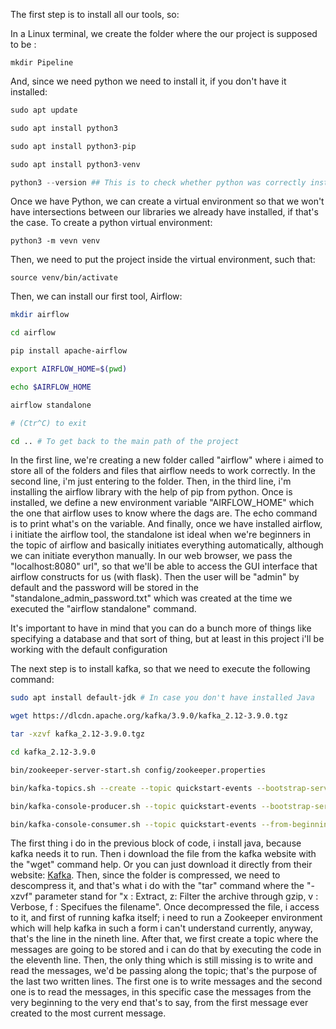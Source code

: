 The first step is to install all our tools, so:

In a Linux terminal, we create the folder where the our project is supposed to be :

```
mkdir Pipeline
```

And, since we need python we need to install it, if you don't have it installed:

```python
sudo apt update

sudo apt install python3

sudo apt install python3-pip

sudo apt install python3-venv

python3 --version ## This is to check whether python was correctly installed
```

Once we have Python, we can create a virtual environment so that we won't have intersections between our libraries we already have installed, if that's the case. To create a python virtual  environment:

```
python3 -m vevn venv
```

Then, we need to put the project inside the virtual environment, such that:

```
source venv/bin/activate
```

Then, we can install our first tool, Airflow:

```bash
mkdir airflow

cd airflow

pip install apache-airflow

export AIRFLOW_HOME=$(pwd)

echo $AIRFLOW_HOME

airflow standalone

# (Ctr^C) to exit

cd .. # To get back to the main path of the project
```

In the first line, we're creating a new folder called "airflow" where i aimed to store all of the folders and files that airflow needs to work correctly. In the second line, i'm just entering to the folder. Then, in the third line, i'm installing the airflow library with the help of pip from python. Once is installed, we define a new environment variable "AIRFLOW_HOME" which the one that airflow uses to know where the dags are. The echo command is to print what's on the variable. And finally, once we have installed airflow, i initiate the airflow tool, the standalone ist ideal when we're beginners in the topic of airflow and basically initiates everything automatically, although we can initiate everython manually. In our web browser, we pass the "localhost:8080" url", so that we'll be able to access the GUI interface that airflow constructs for us (with flask). Then the user will be "admin" by default and the password will be stored in the "standalone_admin_password.txt" which was created at the time we executed the "airflow standalone" command.

It's important to have in mind that you can do a bunch more of things like specifying a database and that sort of thing, but at least in this project i'll be working with the default configuration

The next step is to install kafka, so that we need to execute the following command:

```bash
sudo apt install default-jdk # In case you don't have installed Java

wget https://dlcdn.apache.org/kafka/3.9.0/kafka_2.12-3.9.0.tgz

tar -xzvf kafka_2.12-3.9.0.tgz

cd kafka_2.12-3.9.0

bin/zookeeper-server-start.sh config/zookeeper.properties

bin/kafka-topics.sh --create --topic quickstart-events --bootstrap-server localhost:9092

bin/kafka-console-producer.sh --topic quickstart-events --bootstrap-server localhost:9092

bin/kafka-console-consumer.sh --topic quickstart-events --from-beginning --bootstrap-server localhost:9092
```

The first thing i do in the previous block of code, i install java, because kafka needs it to run. Then i download the file from the kafka website with the "wget" command help. Or you can just download it directly from their website: [Kafka](https://kafka.apache.org/). Then, since the folder is compressed, we need to descompress it, and that's what i do with the "tar" command where the "-xzvf" parameter stand for "x : Extract, z: Filter the archive through gzip, v : Verbose, f : Specifues the filename". Once decompressed the file,  i access to it, and first of running kafka itself; i need to run a Zookeeper environment which will help kafka in such a form i can't understand currently, anyway, that's the line in the nineth line. After that, we first create a topic where the messages are going to be stored and i can do that by executing the code in the eleventh line. Then, the only thing which is still missing is to write and read the messages, we'd be passing along the topic; that's the purpose of the last two written lines. The first one is to write messages and the second one is to read the messages, in this specific case the messages from the very beginning to the very end that's to say, from the first message ever created to the most current message.
